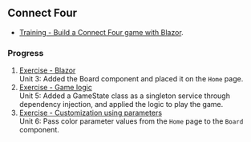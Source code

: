 ## Connect Four

- [Training - Build a Connect Four game with Blazor](https://learn.microsoft.com/en-us/training/modules/dotnet-connect-four/).

### Progress
1. [Exercise - Blazor](https://learn.microsoft.com/en-us/training/modules/dotnet-connect-four/3-exercise-blazor)\
Unit 3: Added the Board component and placed it on the `Home` page.
2. [Exercise - Game logic](https://learn.microsoft.com/en-us/training/modules/dotnet-connect-four/5-exercise-game-logic)\
Unit 5: Added a GameState class as a singleton service through dependency injection, and applied the logic to play the game.
3. [Exercise - Customization using parameters](https://learn.microsoft.com/en-us/training/modules/dotnet-connect-four/6-exercise-parameters)\
Unit 6: Pass color parameter values from the `Home` page to the `Board` component.
